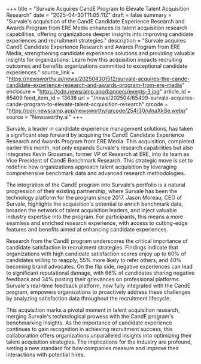 +++
title = "Survale Acquires CandE Program to Elevate Talent Acquisition Research"
date = "2025-04-30T11:05:11Z"
draft = false
summary = "Survale's acquisition of the CandE Candidate Experience Research and Awards Program from ERE Media enhances its talent acquisition research capabilities, offering organizations deeper insights into improving candidate experiences and recruitment strategies."
description = "Survale acquires CandE Candidate Experience Research and Awards Program from ERE Media, strengthening candidate experience solutions and providing valuable insights for organizations. Learn how this acquisition impacts recruiting outcomes and benefits organizations committed to exceptional candidate experiences."
source_link = "https://newsworthy.ai/news/202504301512/survale-acquires-the-cande-candidate-experience-research-and-awards-program-from-ere-media"
enclosure = "https://cdn.newsramp.app/banners/events-3.jpg"
article_id = 85409
feed_item_id = 13638
url = "/news/202504/85409-survale-acquires-cande-program-to-elevate-talent-acquisition-research"
qrcode = "https://cdn.newsramp.app/newsworthy/qrcode/254/30/ulnaXkSe.webp"
source = "Newsworthy.ai"
+++

<p>Survale, a leader in candidate experience management solutions, has taken a significant step forward by acquiring the CandE Candidate Experience Research and Awards Program from ERE Media. This acquisition, completed earlier this month, not only expands Survale's research capabilities but also integrates Kevin Grossman, former VP of Research at ERE, into its team as Vice President of CandE Benchmark Research. This strategic move is set to redefine how organizations approach talent acquisition by leveraging comprehensive benchmark data and advanced research methodologies.</p><p>The integration of the CandE program into Survale's portfolio is a natural progression of their existing partnership, where Survale has been the technology platform for the program since 2017. Jason Moreau, CEO of Survale, highlights the acquisition's potential to enrich benchmark data, broaden the network of talent acquisition leaders, and inject valuable industry expertise into the program. For participants, this means a more seamless and enriched research experience, with access to cutting-edge features and benefits aimed at enhancing candidate experiences.</p><p>Research from the CandE program underscores the critical importance of candidate satisfaction in recruitment strategies. Findings indicate that organizations with high candidate satisfaction scores enjoy up to 60% of candidates willing to reapply, 55% more likely to refer others, and 40% becoming brand advocates. On the flip side, negative experiences can lead to significant reputational damage, with 66% of candidates sharing negative feedback and 34% posting their grievances on professional platforms. Survale's real-time feedback platform, now fully integrated with the CandE program, empowers organizations to proactively address these challenges by analyzing satisfaction data throughout the recruitment lifecycle.</p><p>This acquisition marks a pivotal moment in talent acquisition research, merging Survale's technological prowess with the CandE program's benchmarking insights. As the importance of candidate experience continues to gain recognition in achieving recruitment success, this collaboration offers organizations unparalleled insights into optimizing their talent acquisition strategies. The implications for the industry are profound, setting a new standard for how companies measure and improve their interactions with potential hires.</p>